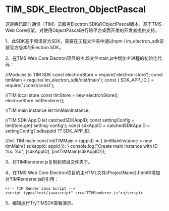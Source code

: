 # TIM_SDK_Electron_ObjectPascal

这是腾讯即时通信（TIM）云服务Electron SDK的ObjectPascal版本，基于TMS Web Core框架，对使用ObjectPascal进行跨平台桌面开发的开发者提供支持。

1、此SDK基于腾讯官方SDK，需要在工程文件夹中通过npm i im_electron_sdk安装官方版本的Electron SDK。

2、在TMS Web Core Electron项目的主JS文件main.js中增加主进程的初始化代码：

//Modules to TIM SDK
const electronStore = require('electron-store');
const timMain = require('im_electron_sdk/dist/main');
const { SDK_APP_ID } = require('./const/const');

//TIM local store
const timStore = new electronStore();
electronStore.initRenderer();

//TIM main instance
let timMainInstance;

//TIM SDK AppID
let catchedSDKAppID;
const settingConfig = timStore.get('setting-config');
const sdkAppID =  catchedSDKAppID = settingConfig?.sdkappId ?? SDK_APP_ID;

//Init TIM main 
const initTIMMain = (appid) => {
  timMainInstance = new timMain({
    sdkappid: appid
  });
}
console.log("Create main instance with ID %s: %d", [sdkAppID], [initTIMMain(sdkAppID)]);

3、将TIMRenderer.js复制到项目文件夹下。

4、在TMS Web Core Electron项目的主HTML文件{ProjectName}.html中增加对TIMRenderer.js的引用：

    <!-- TIM Render Java Script -->
    <script type="text/javascript" src="TIMRenderer.js"></script>

5、编辑运行TryTIMSDK查看演示。
